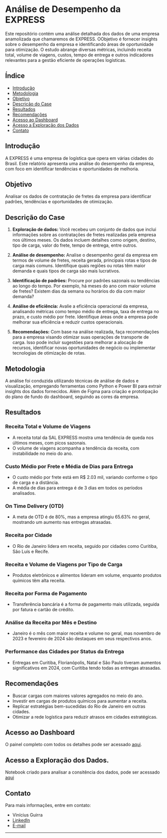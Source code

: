 # Análise de Desempenho da EXPRESS 

Este repositório contém uma análise detalhada dos dados de uma empresa anamolizada que chamaremos de EXPRESS.  OObjetivo é fornecer insights sobre o desempenho da empresa e identificando áreas de oportunidade para otimização. O estudo abrange diversas métricas, incluindo receita total, volume de viagens, custos, tempo de entrega e outros indicadores relevantes para a gestão eficiente de operações logísticas.

## Índice

- [Introdução](#introdução)
- [Metodologia](#metodologia)
- [Objetivo](#objetivo)
- [Descrição do Case](#descrição-do-case)
- [Resultados](#resultados)
- [Recomendações](#recomendações)
- [Acesso ao Dashboard](#acesso-ao-dashboard)
- [Acesso a Exploração dos Dados](#Acesso-a-Análise-dos-Dados)
- [Contato](#contato)

## Introdução

A EXPRESS é uma empresa de logística que opera em várias cidades do Brasil. Este relatório apresenta uma análise do desempenho da empresa, com foco em identificar tendências e oportunidades de melhoria.

## Objetivo

Analisar os dados de contratação de fretes da empresa para identificar padrões, tendências e oportunidades de otimização.

## Descrição do Case

1. **Exploração de dados:** Você recebeu um conjunto de dados que inclui informações sobre as contratações de fretes realizadas pela empresa nos últimos meses. Os dados incluem detalhes como origem, destino, tipo de carga, valor do frete, tempo de entrega, entre outros.

2. **Análise de desempenho:** Analise o desempenho geral da empresa em termos de volume de fretes, receita gerada, principais rotas e tipos de carga mais comuns. Identifique quais regiões ou rotas têm maior demanda e quais tipos de carga são mais lucrativos.

3. **Identificação de padrões:** Procure por padrões sazonais ou tendências ao longo do tempo. Por exemplo, há meses do ano com maior volume de fretes? Existem dias da semana ou horários do dia com maior demanda?

4. **Análise de eficiência:** Avalie a eficiência operacional da empresa, analisando métricas como tempo médio de entrega, taxa de entrega no prazo, e custo médio por frete. Identifique áreas onde a empresa pode melhorar sua eficiência e reduzir custos operacionais.

5. **Recomendações:** Com base na análise realizada, faça recomendações para a empresa visando otimizar suas operações de transporte de carga. Isso pode incluir sugestões para melhorar a alocação de recursos, identificar novas oportunidades de negócio ou implementar tecnologias de otimização de rotas.

## Metodologia

A análise foi conduzida utilizando técnicas de análise de dados e visualização, empregando ferramentas como Python e Power BI para extrair insights dos dados fornecidos. Além de Figma para criação e prototipação do plano de fundo do dashboard, seguindo as cores da empresa. 

## Resultados

### Receita Total e Volume de Viagens

- A receita total da SAL EXPRESS mostra uma tendência de queda nos últimos meses, com picos sazonais.
- O volume de viagens acompanha a tendência da receita, com instabilidade no meio do ano.

### Custo Médio por Frete e Média de Dias para Entrega

- O custo médio por frete está em R$ 2.03 mil, variando conforme o tipo de carga e a distância.
- A média de dias para entrega é de 3 dias em todos os períodos analisados.

### On Time Delivery (OTD)

- A meta de OTD é de 80%, mas a empresa atingiu 65.63% no geral, mostrando um aumento nas entregas atrasadas.

### Receita por Cidade

- O Rio de Janeiro lidera em receita, seguido por cidades como Curitiba, São Luís e Recife.

### Receita e Volume de Viagens por Tipo de Carga

- Produtos eletrônicos e alimentos lideram em volume, enquanto produtos químicos têm alta receita.

### Receita por Forma de Pagamento

- Transferência bancária é a forma de pagamento mais utilizada, seguida por fatura e cartão de crédito.

### Análise da Receita por Mês e Destino

- Janeiro é o mês com maior receita e volume no geral, mas novembro de 2023 e fevereiro de 2024 são destaques em seus respectivos anos.

### Performance das Cidades por Status da Entrega

- Entregas em Curitiba, Florianópolis, Natal e São Paulo tiveram aumentos significativos em 2024, com Curitiba tendo todas as entregas atrasadas.

## Recomendações

- Buscar cargas com maiores valores agregados no meio do ano.
- Investir em cargas de produtos químicos para aumentar a receita.
- Replicar estratégias bem-sucedidas do Rio de Janeiro em outras cidades.
- Otimizar a rede logística para reduzir atrasos em cidades estratégicas.

## Acesso ao Dashboard

O painel completo com todos os detalhes pode ser acessado [aqui](https://app.powerbi.com/view?r=eyJrIjoiZWQ2MmM2ZDItNzQ2Ny00MjE0LTk0ZDctM2RlZTQyNDRkM2YxIiwidCI6ImIxMzMxYjcyLWNmM2UtNDIyMy04ZDYwLTg0OTc1OTQwYTk4MSJ9).

## Acesso a Exploração dos Dados. 

Notebook criado para analisar a consitência dos dados, pode ser acessado [aqui](https://github.com/viniciusguirra/DashlogisticaSalExpress/blob/main/Sal_express.ipynb)

## Contato

Para mais informações, entre em contato:

- Vinícius Guirra
- [LinkedIn](https://www.linkedin.com/in/viniciusguirraanalistadedados/)
- [E-mail](viguirra@gmail.com)

---

